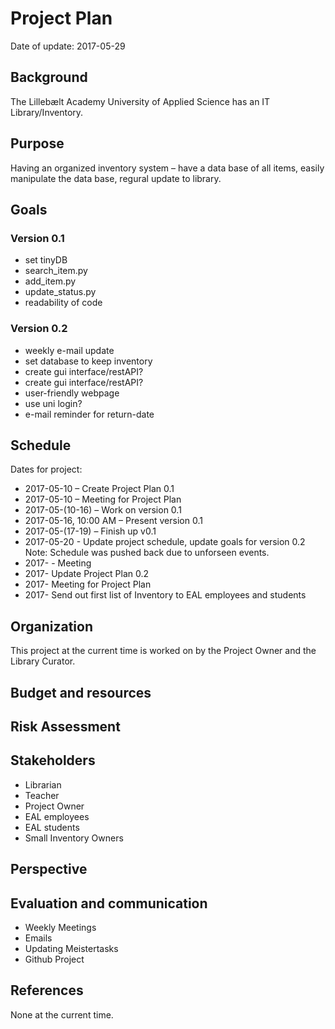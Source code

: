 # Project Plan
Date of update: 2017-05-29
## Background
The Lillebælt Academy University of Applied Science has an IT Library/Inventory.
## Purpose
Having an organized inventory system – have a data base of all items, easily manipulate the data base, regural update to library.
## Goals
### Version 0.1
* set tinyDB
* search_item.py
* add_item.py
* update_status.py
* readability of code
### Version 0.2
* weekly e-mail update
* set database to keep inventory
* create gui interface/restAPI?
* create gui interface/restAPI?
* user-friendly webpage
* use uni login?
* e-mail reminder for return-date
## Schedule
Dates for project:
* 2017-05-10 – Create Project Plan 0.1
* 2017-05-10 – Meeting for Project Plan
* 2017-05-(10-16) – Work on version 0.1
* 2017-05-16, 10:00 AM – Present version 0.1
* 2017-05-(17-19) – Finish up v0.1
* 2017-05-20 - Update project schedule, update goals for version 0.2
Note: Schedule was pushed back due to unforseen events.
* 2017- - Meeting
* 2017- Update Project Plan 0.2
* 2017- Meeting for Project Plan
* 2017- Send out first list of Inventory to EAL employees and students
## Organization
This project at the current time is worked on by the Project Owner and the Library Curator.
## Budget and resources
## Risk Assessment
## Stakeholders
* Librarian
* Teacher
*	Project Owner
* EAL employees
* EAL students
* Small Inventory Owners
## Perspective
## Evaluation and communication
* Weekly Meetings
* Emails
* Updating Meistertasks
* Github Project
## References
None at the current time.
